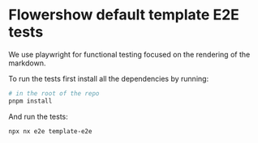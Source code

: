 # Flowershow default template E2E tests

We use playwright for functional testing focused on the rendering of the markdown.

To run the tests first install all the dependencies by running:

```sh
# in the root of the repo
pnpm install
```

And run the tests:

```sh
npx nx e2e template-e2e
```
